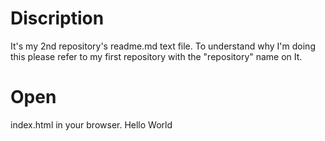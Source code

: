 # Discription
It's my 2nd repository's readme.md text file. To understand why I'm doing this please refer to my first repository with the "repository" name on It.
# Open
index.html in your browser.
Hello World
